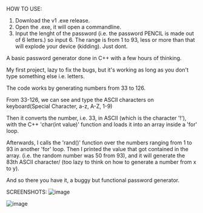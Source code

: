 HOW TO USE:
1. Download the v1 .exe release.
2. Open the .exe, it will open a commandline.
3. Input the lenght of the password (i.e. the password PENCIL is made out of 6 letters.) so input 6. The range is from 1 to 93, less or more than that will explode your device (kidding). Just dont.

A basic password generator done in C++ with a few hours of thinking.

My first project, lazy to fix the bugs, but it's working as long as you don't type something else i.e. letters.

The code works by generating numbers from 33 to 126. 

From 33-126, we can see and type the ASCII characters on keyboard(Special Character, a-z, A-Z, 1-9)

Then it converts the number, i.e. 33, in ASCII (which is the character '!'), with the C++ 'char(int value)' function and loads it into an array inside a 'for' loop.

Afterwards, I calls the 'rand()' function over the numbers ranging from 1 to 93 in another 'for' loop.
Then I printed the value that got contained in the array. (i.e. the random number was 50 from 93), and it will generate the 83th ASCII character/ (too lazy to think on how to generate a number from x to y).

And so there you have it, a buggy but functional password generator.

SCREENSHOTS:
![image](https://github.com/Grendar1/basic-cpp-password-generator/assets/96061741/f8288a6a-6276-42bd-9065-bc16282e527f)

![image](https://github.com/Grendar1/basic-cpp-password-generator/assets/96061741/bed5d4ca-d23c-4dcc-9348-4a4a74f3b08b)



